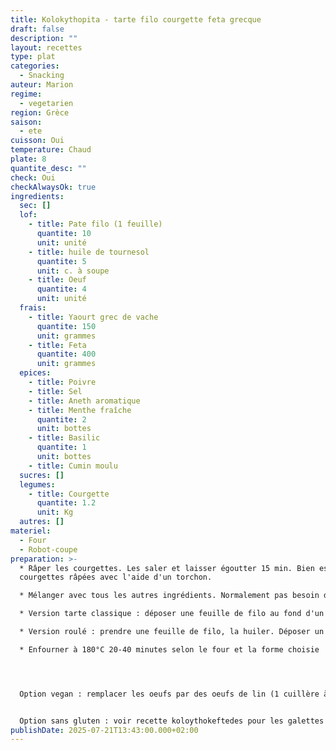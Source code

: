 ```yaml
---
title: Kolokythopita - tarte filo courgette feta grecque
draft: false
description: ""
layout: recettes
type: plat
categories:
  - Snacking
auteur: Marion
regime:
  - vegetarien
region: Grèce
saison:
  - ete
cuisson: Oui
temperature: Chaud
plate: 8
quantite_desc: ""
check: Oui
checkAlwaysOk: true
ingredients:
  sec: []
  lof:
    - title: Pate filo (1 feuille)
      quantite: 10
      unit: unité
    - title: huile de tournesol
      quantite: 5
      unit: c. à soupe
    - title: Oeuf
      quantite: 4
      unit: unité
  frais:
    - title: Yaourt grec de vache
      quantite: 150
      unit: grammes
    - title: Feta
      quantite: 400
      unit: grammes
  epices:
    - title: Poivre
    - title: Sel
    - title: Aneth aromatique
    - title: Menthe fraîche
      quantite: 2
      unit: bottes
    - title: Basilic
      quantite: 1
      unit: bottes
    - title: Cumin moulu
  sucres: []
  legumes:
    - title: Courgette
      quantite: 1.2
      unit: Kg
  autres: []
materiel:
  - Four
  - Robot-coupe
preparation: >-
  * Râper les courgettes. Les saler et laisser égoutter 15 min. Bien essorer les
  courgettes râpées avec l'aide d'un torchon.

  * Mélanger avec tous les autres ingrédients. Normalement pas besoin de re saler, la feta sale  beaucoup et les courgettes sont salées par la première étape.

  * Version tarte classique : déposer une feuille de filo au fond d'un plat suffisamment grand pour contenir toute la farce. Huiler la feuille, puis en mettre une autre et la huiler, etc (déposer comme ça la moitié des feuilles). Mettre toute la farce et la tasser un peu. Mettre l'autre moitié des feuilles par dessus en huilant. Précouper avant d'enfourner pour une découpe facile)

  * Version roulé : prendre une feuille de filo, la huiler. Déposer un boudin de farce dedans et rouler le boudin puis l'enrouler sur lui-même (style borek escargot)

  * Enfourner à 180°C 20-40 minutes selon le four et la forme choisie




  Option vegan : remplacer les oeufs par des oeufs de lin (1 cuillère à soupe de lin moulu pour 2,5 CS d'eau tiède, attendre 10min) ou essayer avec de la farine de pois chiche; la feta par du yaourt de soja (en mettre moins); saler plus.


  Option sans gluten : voir recette koloythokeftedes pour les galettes où on peut remplacer la farine par de la farine sans gluten
publishDate: 2025-07-21T13:43:00.000+02:00
---
```


